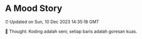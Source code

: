 # A Mood Story

⏰ Updated on Sun, 10 Dec 2023 14:35:18 GMT

💭 Thought: Koding adalah seni; setiap baris adalah goresan kuas.

